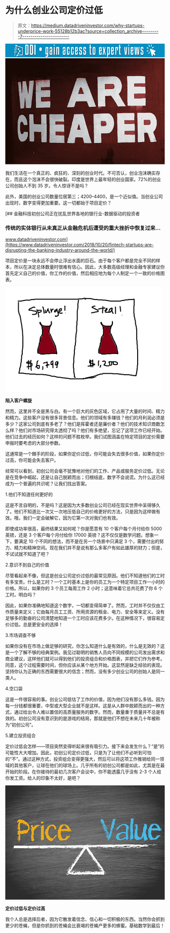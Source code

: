 # 为什么创业公司定价过低

> 原文：<https://medium.datadriveninvestor.com/why-startups-underprice-work-55128b12b3ac?source=collection_archive---------7----------------------->

[![](img/8c421c9c21eed304705f0d14ea288eb2.png)](http://www.track.datadriveninvestor.com/1B9E)![](img/2990831d4739ad8c92622d0304b55bc5.png)

我们生活在一个真正的、疯狂的、深刻的创业时代。不可否认，创业泡沫确实存在，而且这个泡沫不会很快破裂。印度是世界上最年轻的创业国家。72%的创业公司创始人不到 35 岁。令人惊讶不是吗？

此外，美国的创业公司数量位居第三；4200–4400，是一个近似值。当创业公司出现时，数字变得更加重要。这一切都始于项目定价？

[](https://www.datadriveninvestor.com/2018/10/20/fintech-startups-are-disrupting-the-banking-industry-around-the-world/) [## 金融科技初创公司正在扰乱世界各地的银行业-数据驱动的投资者

### 传统的实体银行从未真正从金融危机后遭受的重大挫折中恢复过来…

www.datadriveninvestor.com](https://www.datadriveninvestor.com/2018/10/20/fintech-startups-are-disrupting-the-banking-industry-around-the-world/) 

项目定价是一块永远不会停止浮出水面的巨石。由于每个客户都是完全不同的样本，所以在决定总体数量时很难有信心。因此，大多数高级经理和金融专家建议你首先定义自己的价值，你工作的价值，然后相应地为每个人制定一个一致的价格图表。

![](img/e9df88e8d827247dab4e27cd1eaf4706.png)

**陷入客户螺旋**

然而，这里并不全是黑与白。有一个巨大的灰色区域，它占用了大量的时间、精力和精力。这些客户没有很多背景信息。他们的领域有多赚钱？他们的月利润必须是多少？这家公司到底有多老了？他们是挥霍者还是廉价者？他们的技术知识商数怎么样？他们对市场研究得太透彻了吗？他们有多绝望，忘记了这项工作已经开始。他们过去的经历如何？这样的问题不胜枚举。我们试图涵盖在特定项目的定价需要申报时要考虑的大部分参数。

这通常是一个棘手的阶段，如果你定价过低，你可能会失去很多价值，如果你定价过高，你可能会失去客户。

经常可以看到，初创公司会毫不犹豫地对他们的工作、产品或服务定价过低。无论是在竞争中崛起，还是让自己脱颖而出；归根结底，数字不会说谎。为什么这已经成为一个普遍的共识呢？让我们找出答案。

1.他们不知道任何更好的

这是不言自明的，不是吗？这是因为大多数创业公司已经在现实世界中呆得够久了。他们不知道比一次又一次地压低自己的价格更好的方法，只是因为这样做有效。哦，我们一定会破解它，因为它第一次对我们也有效。

即使成功率很高，最终结果又如何呢？你是愿意有 10 个客户每个月付给你 5000 英镑，还是 3 个客户每个月付给你 17000 英镑？这不仅仅是数学问题。想象一下，要满足 10 个不同的想法，而不是在另一个场景中只满足 3 个，需要付出的努力、精力和精神空间。现在我们并不是说有那么多客户有如此雄厚的财力；但是，不试试就不知道了吧？

2.意识不到自己的价值

尽管看起来不像，但这是创业公司定价过低的最常见原因。他们不知道他们的工时有多宝贵。什么是工时？一个工时基本上是你的员工为一个特定项目工作一小时的价格。所以，如果你的 3 个员工每周工作 2 小时；这意味着它总共花费了你 6 个工时。明白吗？

因此，如果你准确地知道这个数字，一切都变得简单了。然而，工时并不仅仅由工作质量来定义；它由每月员工工资、所用资源的租金、电力、安全等来定义。没有足够多的勤奋的公司清楚地知道一个工时应该花费多少。在这种情况下，很容易定价过低。总是更安全的选择！

3.市场调查不够

如果你没有在市场上做足够的研究，你怎么知道什么是有效的，什么是无效的？这是一个了解不够的经典案例。我见过聪明的销售人员向不同规模的公司发出需求和商业建议，这样他们就可以得到他们的投资组合和价格图表，并把它们作为参考。同意，这个过程需要时间，但你应该从某个地方开始。这显然是缺乏经验的表现。坚持你认为正确的东西需要很大的信念；然而，没有多少创业公司的创始人是同一类人。

4.空口袋

这是一件很容易的事。创业公司低估了工作的价值，因为他们没有那么多钱。因为每一分钱都很重要，中型或大型企业就不是这样。这是从人群中脱颖而出的一种方式，通过给出令人难以置信的高质量服务的数字。然而，数量重于质量并不总是有效的。初创公司没有意识到的是游戏的结局，那就是他们不想在未来几十年被称为“初创公司”。

5.建立投资组合

定价过低会怎样——项目突然变得听起来很有吸引力。接下来会发生什么？“是”的可能性大大增加。因此，初创公司定价过低，只是为了让他们不必听到可怕的“不”。通过这种方式，投资组合变得更强大，然后可以将这项工作推销给同一领域的其他客户，让球在他们的球场上。几乎所有的初创公司都是如此，尤其是在最开始的阶段。在你接待的最初几次客户会议中，你不能透露几乎没有 2-3 个人给你发工资。给人的印象不太好，是吧？

![](img/821072276f43d9fbbe263c8540e76396.png)

**定价过低与定价过高**

我个人总是选择后者，因为它散发着信念、信心和一切积极的东西。当然你会抓到更少的苍蝇，但是你抓到的苍蝇会比衰竭的苍蝇产更多的蜂蜜。基础数学到最后！